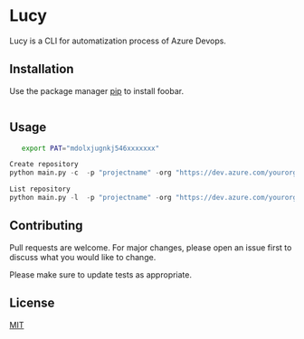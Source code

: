 # Lucy

Lucy is a CLI  for automatization process of Azure Devops.

## Installation

Use the package manager [pip](https://pip.pypa.io/en/stable/) to install foobar.

```bash

```

## Usage


```bash
   export PAT="mdolxjugnkj546xxxxxxx" 
```

```python
Create repository
python main.py -c  -p "projectname" -org "https://dev.azure.com/yourorg" -i repos.txt
```


```python
List repository
python main.py -l  -p "projectname" -org "https://dev.azure.com/yourorg" -o repos.txt
```


## Contributing

Pull requests are welcome. For major changes, please open an issue first
to discuss what you would like to change.

Please make sure to update tests as appropriate.

## License

[MIT](https://choosealicense.com/licenses/mit/)